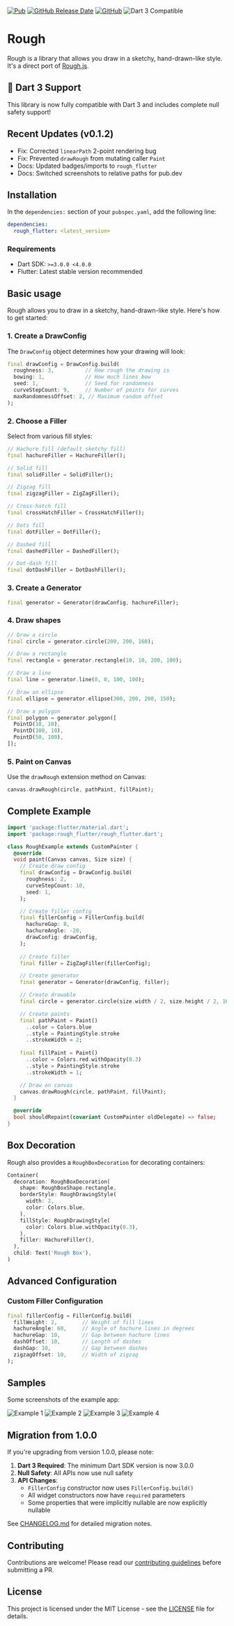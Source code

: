 [![Pub](https://img.shields.io/pub/v/rough_flutter?label=latest%20version)](https://pub.dev/packages/rough_flutter)
[![GitHub Release Date](https://img.shields.io/github/release-date/acyment/flutter_rough)](https://github.com/acyment/flutter_rough/releases)
[![GitHub](https://img.shields.io/github/license/acyment/flutter_rough)](https://github.com/acyment/flutter_rough/blob/master/LICENSE)
![Dart 3 Compatible](https://img.shields.io/badge/Dart-3.0%2B-blue)

# Rough

Rough is a library that allows you draw in a sketchy, hand-drawn-like style. It's a direct port of [Rough.js](https://roughjs.com/).

## 🎉 Dart 3 Support

This library is now fully compatible with Dart 3 and includes complete null safety support!

## Recent Updates (v0.1.2)

- Fix: Corrected `linearPath` 2-point rendering bug
- Fix: Prevented `drawRough` from mutating caller `Paint`
- Docs: Updated badges/imports to `rough_flutter`
- Docs: Switched screenshots to relative paths for pub.dev

## Installation

In the `dependencies:` section of your `pubspec.yaml`, add the following line:

```yaml
dependencies:
  rough_flutter: <latest_version>
```

### Requirements

- Dart SDK: `>=3.0.0 <4.0.0`
- Flutter: Latest stable version recommended

## Basic usage

Rough allows you to draw in a sketchy, hand-drawn-like style. Here's how to get started:

### 1. Create a DrawConfig

The `DrawConfig` object determines how your drawing will look:

```dart
final drawConfig = DrawConfig.build(
  roughness: 3,          // How rough the drawing is
  bowing: 1,             // How much lines bow
  seed: 1,               // Seed for randomness
  curveStepCount: 9,     // Number of points for curves
  maxRandomnessOffset: 2, // Maximum random offset
);
```

### 2. Choose a Filler

Select from various fill styles:

```dart
// Hachure fill (default sketchy fill)
final hachureFiller = HachureFiller();

// Solid fill
final solidFiller = SolidFiller();

// Zigzag fill
final zigzagFiller = ZigZagFiller();

// Cross-hatch fill
final crossHatchFiller = CrossHatchFiller();

// Dots fill
final dotFiller = DotFiller();

// Dashed fill
final dashedFiller = DashedFiller();

// Dot-dash fill
final dotDashFiller = DotDashFiller();
```

### 3. Create a Generator

```dart
final generator = Generator(drawConfig, hachureFiller);
```

### 4. Draw shapes

```dart
// Draw a circle
final circle = generator.circle(200, 200, 160);

// Draw a rectangle
final rectangle = generator.rectangle(10, 10, 200, 100);

// Draw a line
final line = generator.line(0, 0, 100, 100);

// Draw an ellipse
final ellipse = generator.ellipse(300, 200, 200, 150);

// Draw a polygon
final polygon = generator.polygon([
  PointD(10, 10),
  PointD(100, 10),
  PointD(50, 100),
]);
```

### 5. Paint on Canvas

Use the `drawRough` extension method on Canvas:

```dart
canvas.drawRough(circle, pathPaint, fillPaint);
```

## Complete Example

```dart
import 'package:flutter/material.dart';
import 'package:rough_flutter/rough_flutter.dart';

class RoughExample extends CustomPainter {
  @override
  void paint(Canvas canvas, Size size) {
    // Create draw config
    final drawConfig = DrawConfig.build(
      roughness: 2,
      curveStepCount: 10,
      seed: 1,
    );

    // Create filler config
    final fillerConfig = FillerConfig.build(
      hachureGap: 8,
      hachureAngle: -20,
      drawConfig: drawConfig,
    );
    
    // Create filler
    final filler = ZigZagFiller(fillerConfig);

    // Create generator
    final generator = Generator(drawConfig, filler);

    // Create drawable
    final circle = generator.circle(size.width / 2, size.height / 2, 100);

    // Create paints
    final pathPaint = Paint()
      ..color = Colors.blue
      ..style = PaintingStyle.stroke
      ..strokeWidth = 2;
      
    final fillPaint = Paint()
      ..color = Colors.red.withOpacity(0.3)
      ..style = PaintingStyle.stroke
      ..strokeWidth = 1;

    // Draw on canvas
    canvas.drawRough(circle, pathPaint, fillPaint);
  }

  @override
  bool shouldRepaint(covariant CustomPainter oldDelegate) => false;
}
```

## Box Decoration

Rough also provides a `RoughBoxDecoration` for decorating containers:

```dart
Container(
  decoration: RoughBoxDecoration(
    shape: RoughBoxShape.rectangle,
    borderStyle: RoughDrawingStyle(
      width: 2,
      color: Colors.blue,
    ),
    fillStyle: RoughDrawingStyle(
      color: Colors.blue.withOpacity(0.3),
    ),
    filler: HachureFiller(),
  ),
  child: Text('Rough Box'),
)
```

## Advanced Configuration

### Custom Filler Configuration

```dart
final fillerConfig = FillerConfig.build(
  fillWeight: 2,        // Weight of fill lines
  hachureAngle: 60,     // Angle of hachure lines in degrees
  hachureGap: 10,       // Gap between hachure lines
  dashOffset: 10,       // Length of dashes
  dashGap: 10,          // Gap between dashes
  zigzagOffset: 10,     // Width of zigzag
);
```

## Samples

Some screenshots of the example app:

![Example 1](screenshots/example_app_1.jpg)
![Example 2](screenshots/example_app_2.jpg)
![Example 3](screenshots/example_app_3.jpg)
![Example 4](screenshots/example_app_4.jpg)

## Migration from 1.0.0

If you're upgrading from version 1.0.0, please note:

1. **Dart 3 Required**: The minimum Dart SDK version is now 3.0.0
2. **Null Safety**: All APIs now use null safety
3. **API Changes**: 
   - `FillerConfig` constructor now uses `FillerConfig.build()`
   - All widget constructors now have `required` parameters
   - Some properties that were implicitly nullable are now explicitly nullable

See [CHANGELOG.md](CHANGELOG.md) for detailed migration notes.

## Contributing

Contributions are welcome! Please read our [contributing guidelines](CONTRIBUTING.md) before submitting a PR.

## License

This project is licensed under the MIT License - see the [LICENSE](LICENSE) file for details.
